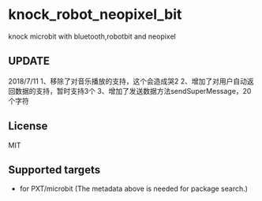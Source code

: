 # knock_robot_neopixel_bit

knock microbit with bluetooth,robotbit and neopixel

## UPDATE
2018/7/11
1、移除了对音乐播放的支持，这个会造成哭2
2、增加了对用户自动返回数据的支持，暂时支持3个
3、增加了发送数据方法sendSuperMessage，20个字符

## License

MIT

## Supported targets

* for PXT/microbit
(The metadata above is needed for package search.)

